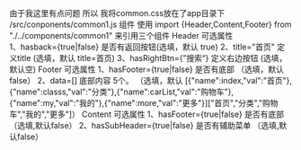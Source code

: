 由于我这里有点问题 所以  我将common.css放在了app目录下
/src/conponents/common1.js  组件
使用  import {Header,Content,Footer} from "./../components/common1"   来引用三个组件
Header 可选属性   
    1、hasback={true|false}  是否有返回按钮(选填，默认 true)
    2、title="首页"  定义title   (选填，默认 title=首页)
    3、hasRightBtn={”搜索“}  定义右边按钮  (选填，默认空)
Footer 可选属性
    1、hasFooter={true|false} 是否有底部  （选填，默认false）
    2、data=[]  底部内容  5个。   （选填，默认 [{"name":index,"val":"首页"},{"name":classs,"val":"分类"},{"name":carList,"val":"购物车"},{"name":my,"val":"我的"},{"name":more,"val":"更多"}]["首页","分类","购物车","我的","更多"]）
Content 可选属性
    1、hasFooter={true|false} 是否有底部  （选填,默认false）
    2、hasSubHeader={true|false} 是否有辅助菜单  （选填,默认false）